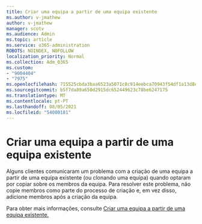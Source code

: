 ```yaml
---
title: Criar uma equipa a partir de uma equipa existente
ms.author: v-jmathew
author: v-jmathew
manager: scotv
ms.audience: Admin
ms.topic: article
ms.service: o365-administration
ROBOTS: NOINDEX, NOFOLLOW
localization_priority: Normal
ms.collection: Adm_O365
ms.custom:
- "9004404"
- "7975"
ms.openlocfilehash: 715525cbda3baa6523a5071c8c914eebca70943f54df1a13d8e77f5298d450e8
ms.sourcegitcommit: b5f7da89a650d2915dc652449623c78be6247175
ms.translationtype: MT
ms.contentlocale: pt-PT
ms.lasthandoff: 08/05/2021
ms.locfileid: "54080181"
---
```

# <a name="creating-a-team-from-an-existing-team"></a>Criar uma equipa a partir de uma equipa existente

Alguns clientes comunicaram um problema com a criação de uma equipa a partir de uma equipa existente (ou clonando uma equipa) quando optaram por copiar sobre os membros da equipa. Para resolver este problema, não copie membros como parte do processo de criação e, em vez disso, adicione membros após a criação da equipa.

Para obter mais informações, consulte [Criar uma equipa a partir de uma equipa existente.](https://support.microsoft.com/office/create-a-team-from-an-existing-team-f41a759b-3101-4af6-93bd-6aba0e5d7635)
